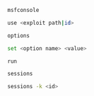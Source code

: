 
```bash
msfconsole
```

```bash
use <exploit path|id>
```

```bash
options
```

```bash
set <option name> <value>
```

```bash
run
```

```bash
sessions
```

```bash
sessions -k <id>
```

